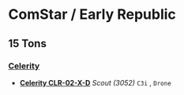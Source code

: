 # ComStar / Early Republic 

## 15 Tons 

### [Celerity](../../mechs/celerity.md) 

- [**Celerity CLR-02-X-D**](../../mechs/celerity/celerity_clr-02-x-d.md) *Scout (3052)* `C3i` , `Drone` 


